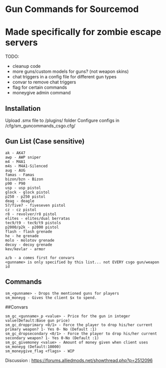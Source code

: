 # Gun Commands for Sourcemod
# Made specifically for zombie escape servers <ZE>

TODO: 
- cleanup code
- more guns/custom models for guns? (not weapon skins)
- chat triggers in a config file for different gun types
- convar to remove chat triggers
- flag for certain commands
- moneygive admin command <with specified flag>
## Installation

Upload .smx file to /plugins/ folder
Configure configs in /cfg/sm_guncommands_csgo.cfg/

## Gun List (Case sensitive)
```
ak - AK47
awp - AWP sniper
m4 - M4A1 
m4s - M4A1-Silenced
aug - AUG 
famas - Famas
bizon/bzn - Bizon
p90 - P90
usp - usp pistol
glock - glock pistol
p250 - p250 pistol
deag - deagle
57/five7 - fiveseven pistol
cz - cz pistol
r8 - revolver/r8 pistol
elites - elites/dual berratas
tec9/t9 - tec9/t9 pistols
p2000/p2k - p2000 pistol
flash - flash grenade
he - he grenade 
molo - molotov grenade
decoy - decoy grenade
kev/kevlar - armor

a/b - a comes first for convars
<gunname> is only specified by this list... not EVERY csgo gun/weapon id
```
## Commands
```
sm_<gunname> - Drops the mentioned guns for players
sm_moneyg - Gives the client $x to spend.
```
##Convars
```
sm_gc_<gunname>_p <value> - Price for the gun in integer value(Default:Base gun price)
sm_gc_dropprimary <0/1> - Force the player to drop his/her current primary weapon? 1- Yes 0- No (Default :1)
sm_gc_dropsecondary <0/1> - Force the player to drop his/her current secondary weapon? 1- Yes 0-No (Default :1)
sm_gc_givemoney <value> - Amount of money given when client uses sm_moneyg (Default:10000)
sm_moneygive_flag <flags> - WIP
```
Discussion : https://forums.alliedmods.net/showthread.php?p=2512096

